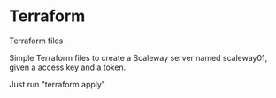 # Terraform
Terraform files

Simple Terraform files to create a Scaleway server named scaleway01, given a access key and a token.

Just run "terraform apply"

